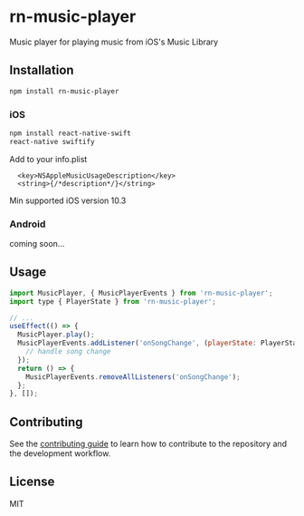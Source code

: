 # rn-music-player

Music player for playing music from iOS's Music Library

## Installation

```sh
npm install rn-music-player
```

### iOS

```sh
npm install react-native-swift
react-native swiftify
```

Add to your info.plist
```
  <key>NSAppleMusicUsageDescription</key>
  <string>{/*description*/}</string>
```
Min supported iOS version 10.3

### Android
coming soon...

## Usage

```js
import MusicPlayer, { MusicPlayerEvents } from 'rn-music-player';
import type { PlayerState } from 'rn-music-player';

// ...
useEffect(() => {
  MusicPlayer.play();
  MusicPlayerEvents.addListener('onSongChange', (playerState: PlayerState) => {
    // handle song change
  });
  return () => {
    MusicPlayerEvents.removeAllListeners('onSongChange');
  };
}, []);
```

## Contributing

See the [contributing guide](CONTRIBUTING.md) to learn how to contribute to the repository and the development workflow.

## License

MIT
